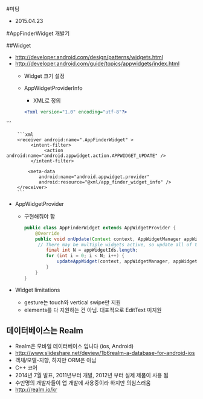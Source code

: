 #미팅
* 2015.04.23

#AppFinderWidget 개발기

##Widget

* <http://developer.android.com/design/patterns/widgets.html>
* <http://developer.android.com/guide/topics/appwidgets/index.html>
	* Widget 크기 설정
	* AppWidgetProviderInfo
		- XML로 정의
		
		```xml
		<?xml version="1.0" encoding="utf-8"?>
<appwidget-provider xmlns:android="http://schemas.android.com/apk/res/android"
		    android:minWidth="@dimen/appwidget_min_width"
		    android:minHeight="@dimen/appwidget_min_height"
		    android:updatePeriodMillis="86400000"
		    android:previewImage="@drawable/widget"
		    android:initialLayout="@layout/app_finder_widget"
		    android:resizeMode="vertical"
		    android:widgetCategory="home_screen"
		    android:initialKeyguardLayout="@layout/app_finder_widget">
		</appwidget-provider>
		```
		
		```xml
		<receiver android:name=".AppFinderWidget" >
	         <intent-filter>
	              <action android:name="android.appwidget.action.APPWIDGET_UPDATE" />
	         </intent-filter>

            <meta-data
                android:name="android.appwidget.provider"
                android:resource="@xml/app_finder_widget_info" />
        </receiver>
		```
		
* AppWidgetProvider
	- 구현해줘야 함
		
		```java
		public class AppFinderWidget extends AppWidgetProvider {
			@Override
			public void onUpdate(Context context, AppWidgetManager appWidgetManager, int[] appWidgetIds) {
			 // There may be multiple widgets active, so update all of them
			  	final int N = appWidgetIds.length;
			   	for (int i = 0; i < N; i++) {
			   		updateAppWidget(context, appWidgetManager, appWidgetIds[i]);
			    }
			}
		}
		```
		
* Widget limitations
	- gesture는 touch와 vertical swipe만 지원
	- elements를 다 지원하는 건 아님. 대표적으로 EditText 미지원
 		
 		
## 데이터베이스는 Realm
 * Realm은 모바일 데이터베이스 입니다 (ios, Android)
 * <http://www.slideshare.net/deview/1b6realm-a-database-for-android-ios>
 * 객체/모델-지향, 하지만 ORM은 아님 
 * C++ 코어
 * 2014년 7월 발표, 2011년부터 개발, 2012년 부터 실제 제품이 사용 됨
 * 수만명의 개발자들이 앱 개발에 사용중이라 하지만 의심스러움
 * <http://realm.io/kr>
